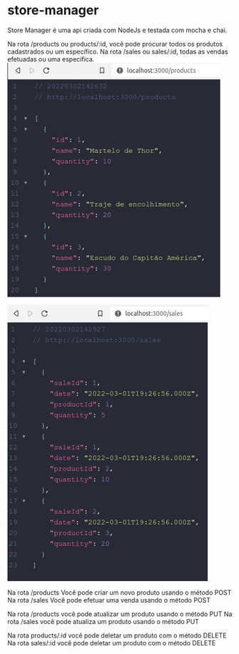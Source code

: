 # store-manager
Store Manager é uma api criada com NodeJs e testada com mocha e chai.

Na rota /products ou products/:id, você pode procurar todos os produtos cadastrados ou um específico.
Na rota /sales ou sales/:id, todas as vendas efetuadas ou uma específica.
<img src="https://github.com/BrunoCBart/store-manager/blob/master/images/products.jpg">
 

<img src="https://github.com/BrunoCBart/store-manager/blob/master/images/sales.jpg">

Na rota /products Você pode criar um novo produto usando o método POST
Na rota /sales Você pode efetuar uma venda usando o método POST

Na rota /products você pode atualizar um produto usando o método PUT
Na rota /sales você pode atualiza um produto usando o método PUT

Na rota products/:id você pode deletar um produto com o método DELETE
Na rota sales/:id você pode deletar um produto com o método DELETE
